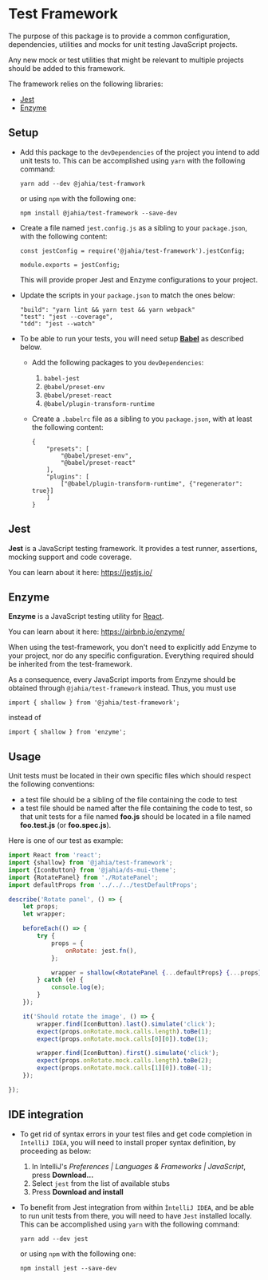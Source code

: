 # Test Framework
The purpose of this package is to provide a common configuration, dependencies, 
utilities and mocks for unit testing JavaScript projects.

Any new mock or test utilities that might be relevant to multiple projects should be added to this framework.

The framework relies on the following libraries:
- [Jest](https://jestjs.io/)
- [Enzyme](https://airbnb.io/enzyme/)

## Setup

- Add this package to the `devDependencies` of the project you intend to add unit tests to. This can be accomplished using `yarn` with 
the following command:

    ````yarn add --dev @jahia/test-framwork````

    or using `npm` with the following one:

    ```npm install @jahia/test-framework --save-dev```

- Create a file named `jest.config.js` as a sibling to your `package.json`, with the following content:

    ```
    const jestConfig = require('@jahia/test-framework').jestConfig;

    module.exports = jestConfig;

    ```
    This will provide proper Jest and Enzyme configurations to your project.
    
- Update the scripts in your `package.json` to match the ones below:
    
    ```
    "build": "yarn lint && yarn test && yarn webpack"
    "test": "jest --coverage",
    "tdd": "jest --watch"
    ```
    
- To be able to run your tests, you will need setup **[Babel](https://babeljs.io/)** as described below.

    - Add the following packages to you `devDependencies`:
        1. `babel-jest`
        2. `@babel/preset-env`
        3. `@babel/preset-react`
        4. `@babel/plugin-transform-runtime`
     
    - Create a `.babelrc` file as a sibling to you `package.json`, with at least the following content:
        ```
        {
            "presets": [
                "@babel/preset-env",
                "@babel/preset-react"
            ],
            "plugins": [
                ["@babel/plugin-transform-runtime", {"regenerator": true}]
            ]
        }    
        ```
    
## Jest

**Jest** is a JavaScript testing framework. It provides a test runner, assertions, mocking support and code coverage.

You can learn about it here: https://jestjs.io/

## Enzyme

**Enzyme** is a JavaScript testing utility for [React](https://reactjs.org/).

You can learn about it here: https://airbnb.io/enzyme/

When using the test-framework, you don't need to explicitly add Enzyme to your project, nor do any specific configuration. Everything 
required should be inherited from the test-framework.

As a consequence, every JavaScript imports from Enzyme should be obtained through `@jahia/test-framework` instead. Thus, you must use
```
import { shallow } from '@jahia/test-framework';
```
instead of
```
import { shallow } from 'enzyme';
```

## Usage

Unit tests must be located in their own specific files which should respect the following conventions:
- a test file should be a sibling of the file containing the code to test
- a test file should be named after the file containing the code to test, so that unit tests for a file named **foo.js** should be 
located in a file named **foo.test.js** (or **foo.spec.js**).

Here is one of our test as example:
```jsx
import React from 'react';
import {shallow} from '@jahia/test-framework';
import {IconButton} from '@jahia/ds-mui-theme';
import {RotatePanel} from './RotatePanel';
import defaultProps from '../../../testDefaultProps';

describe('Rotate panel', () => {
    let props;
    let wrapper;

    beforeEach(() => {
        try {
            props = {
                onRotate: jest.fn(),
            };

            wrapper = shallow(<RotatePanel {...defaultProps} {...props}/>);
        } catch (e) {
            console.log(e);
        }
    });

    it('Should rotate the image', () => {
        wrapper.find(IconButton).last().simulate('click');
        expect(props.onRotate.mock.calls.length).toBe(1);
        expect(props.onRotate.mock.calls[0][0]).toBe(1);

        wrapper.find(IconButton).first().simulate('click');
        expect(props.onRotate.mock.calls.length).toBe(2);
        expect(props.onRotate.mock.calls[1][0]).toBe(-1);
    });

});
```

## IDE integration

- To get rid of syntax errors in your test files and get code completion in `IntelliJ IDEA`, you will need to install proper syntax 
definition, by proceeding as below:

    1. In IntelliJ's *Preferences | Languages & Frameworks | JavaScript*, press **Download...**
    2. Select `jest` from the list of available stubs
    3. Press **Download and install**

- To benefit from Jest integration from within `ÌntelliJ IDEA`, and be able to run unit tests from there, you will need to have `Jest` 
installed locally. This can be accomplished 
using `yarn` with the following command:

    ```yarn add --dev jest```
  
    or using `npm` with the following one:
  
    ```npm install jest --save-dev```
